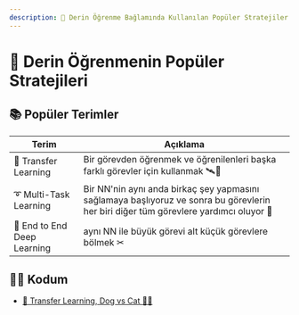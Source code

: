 ```yaml
---
description: 🥽 Derin Öğrenme Bağlamında Kullanılan Popüler Stratejiler 
---
```


# 💄 Derin Öğrenmenin Popüler Stratejileri

## 📚 Popüler Terimler
| Terim                  | Açıklama      |
| ---------------------- |---------------|
| 🚙 Transfer Learning   | Bir görevden öğrenmek ve öğrenilenleri başka farklı görevler için kullanmak 🛰🚙 |
| ➰ Multi-Task Learning | Bir NN'nin aynı anda birkaç şey yapmasını sağlamaya başlıyoruz ve sonra bu görevlerin her biri diğer tüm görevlere yardımcı oluyor 🚀 |
| 🏴 End to End Deep Learning | aynı NN ile büyük görevi alt küçük görevlere bölmek ✂ |

## 👩‍💻 Kodum
- [🚙 Transfer Learning, Dog vs Cat 🐶🐱](./0-TransferLearningDogvsCat.ipynb)

